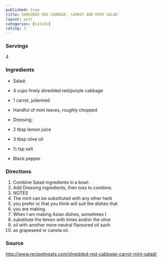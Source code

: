 ```yaml
---
published: true
title: SHREDDED RED CABBAGE, CARROT AND MINT SALAD
layout: post
categories: [salads]
rating: 3
---
```

### Servings
4

### Ingredients
- Salad:
- 4 cups finely shredded red/purple cabbage
- 1 carrot, julienned
- Handful of mint leaves, roughly chopped

- Dressing:
- 2 tbsp lemon juice
- 3 tbsp olive oil
- ½ tsp salt
- Black pepper

### Directions
1. Combine Salad ingredients in a bowl.
2. Add Dressing ingredients, then toss to combine.
3. NOTES
4. The mint can be substituted with any other herb
5. you prefer or that you think will suit the dishes that
6. you are making.
7. When I am making Asian dishes, sometimes I
8. substitute the lemon with limes and/or the olive
9. oil with another more neutral flavoured oil such
10. as grapeseed or canola oil.

### Source
<a href="http://www.recipetineats.com/shredded-red-cabbage-carrot-mint-salad/" target="new">http://www.recipetineats.com/shredded-red-cabbage-carrot-mint-salad/</a>
